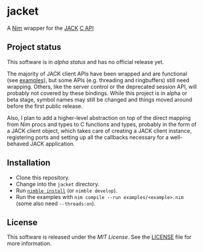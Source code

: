 # jacket

A [Nim] wrapper for the [JACK] [C API]


## Project status

This software is in *alpha status* and has no official release yet.

The majority of JACK client APIs have been wrapped and are functional (see
[examples]), but some APIs (e.g. threading and ringbuffers) still need
wrapping. Others, like the server control or the deprecated session API, will
probably not covered by these bindings. While this project is in alpha or beta
stage, symbol names may still be changed and things moved around before the
first public release.

Also, I plan to add a higher-level abstraction on top of the direct mapping
from Nim procs and types to C functions and types, probably in the form of
a JACK client object, which takes care of creating a JACK client instance,
registering ports and setting up all the callbacks necessary for a well-behaved
JACK application.


## Installation

* Clone this repository.
* Change into the `jacket` directory.
* Run [`nimble install`] (or `nimble develop`).
* Run the examples with `nim compile --run examples/<example>.nim` (some also
  need `--threads:on`).


## License

This software is released under the *MIT License*. See the [LICENSE](./LICENSE)
file for more information.


[`nimble install`]: https://github.com/nim-lang/nimble#nimble-usage
[C API]: https://jackaudio.org/api/
[examples]: ./examples
[JACK]: https://jackaudio.org/
[Nim]: https://nim-lang.org/

